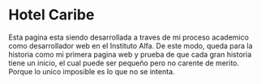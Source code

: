 # Hotel Caribe

Esta pagina esta siendo desarrollada a traves de mi proceso academico como desarrollador web
en el Instituto Alfa. De este modo, queda para la historia como mi primera pagina web y prueba
de que cada gran historia tiene un inicio, el cual puede ser pequeño pero no carente de merito.
Porque lo unico imposible es lo que no se intenta. 